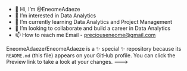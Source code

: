 - 👋 Hi, I’m @EneomeAdaeze
- 👀 I’m interested in Data Analytics
- 🌱 I’m currently learning Data Analytics and Project Management 
- 💞️ I’m looking to collaborate and build a career in Data Analytics
- 📫 How to reach me 
Email - preciouseneome@gmail.com

EneomeAdaeze/EneomeAdaeze is a ✨ special ✨ repository because its `README.md` (this file) appears on your GitHub profile.
You can click the Preview link to take a look at your changes.
--->
